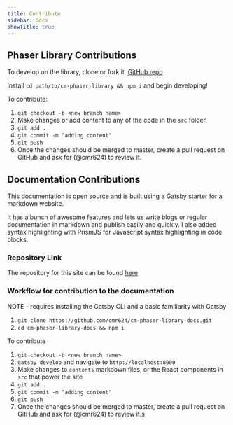 ```yaml
---
title: Contribute
sidebar: Docs
showTitle: true
---
```

## Phaser Library Contributions

To develop on the library, clone or fork it. [GitHub repo](https://github.com/cmr624/cm-phaser-library.git)

Install `cd path/to/cm-phaser-library && npm i` and begin developing!

To contribute:

1. `git checkout -b <new branch name>`
2. Make changes or add content to any of the code in the `src` folder.
3. `git add .`
4. `git commit -m "adding content"`
5. `git push`
6. Once the changes should be merged to master, create a pull request on GitHub and ask for (@cmr624) to review it.

## Documentation Contributions

This documentation is open source and is built using a Gatsby starter for a markdown website.

It has a bunch of awesome features and lets us write blogs or regular documentation in markdown and publish easily and quickly. I also added syntax highlighting with PrismJS for Javascript syntax highlighting in code blocks.

### Repository Link

The repository for this site can be found [here](https://github.com/cmr624/cm-phaser-library-docs)

### Workflow for contribution to the documentation

NOTE - requires installing the Gatsby CLI and a basic familiarity with Gatsby

1. `git clone https://github.com/cmr624/cm-phaser-library-docs.git`
2. `cd cm-phaser-library-docs && npm i`

To contribute

1. `git checkout -b <new branch name>`
2. `gatsby develop` and navigate to `http://localhost:8000`
3. Make changes to `contents` markdown files, or the React components in `src` that power the site
4. `git add .`
5. `git commit -m "adding content"`
6. `git push`
7. Once the changes should be merged to master, create a pull request on GitHub and ask for (@cmr624) to review it.s